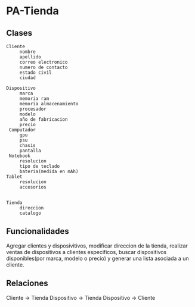 # PA-Tienda

## Clases
	Cliente
		 nombre
		 apellido
		 correo electronico
		 numero de contacto
		 estado civil
		 ciudad	

	Dispositivo
		 marca
		 memoria ram
		 memoria almacenamiento
		 procesador
		 modelo
		 año de fabricacion
		 precio
	 Computador
		 gpu
		 psu
		 chasis
		 pantalla
	 Notebook
		 resolucion
		 tipo de teclado
		 bateria(medida en mAh)
	Tablet
		 resolucion
		 accesorios


	Tienda
		 direccion
		 catalogo

## Funcionalidades

Agregar clientes y disposivitivos, modificar direccion de la tienda, realizar ventas de dispositivos a clientes especificos, buscar dispositivos disponibles(por marca, modelo o precio) y generar una lista asociada a un cliente.

## Relaciones

 Cliente -> Tienda
 Dispositivo -> Tienda
 Dispositivo -> Cliente
